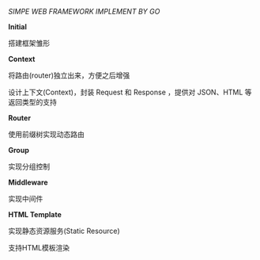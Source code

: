 _SIMPE WEB FRAMEWORK IMPLEMENT BY GO_

**Initial**

搭建框架雏形

**Context**

将路由(router)独立出来，方便之后增强

设计上下文(Context)，封装 Request 和 Response ，提供对 JSON、HTML 等返回类型的支持

**Router**

使用前缀树实现动态路由

**Group**

实现分组控制

**Middleware**

实现中间件

**HTML Template**

实现静态资源服务(Static Resource)

支持HTML模板渲染